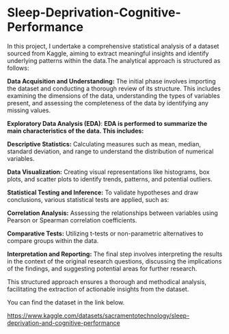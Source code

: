 # Sleep-Deprivation-Cognitive-Performance
In this project, I undertake a comprehensive statistical analysis of a dataset sourced from Kaggle, aiming to extract meaningful insights and identify underlying patterns within the data.The analytical approach is structured as follows:

**Data Acquisition and Understanding:** The initial phase involves importing the dataset and conducting a thorough review of its structure. This includes examining the dimensions of the data, understanding the types of variables present, and assessing the completeness of the data by identifying any missing values.


**Exploratory Data Analysis (EDA)**: **EDA is performed to summarize the main characteristics of the data. This includes:**

**Descriptive Statistics:** Calculating measures such as mean, median, standard deviation, and range to understand the distribution of numerical variables.

**Data Visualization:** Creating visual representations like histograms, box plots, and scatter plots to identify trends, patterns, and potential outliers.

**Statistical Testing and Inference:** To validate hypotheses and draw conclusions, various statistical tests are applied, such as:

**Correlation Analysis:** Assessing the relationships between variables using Pearson or Spearman correlation coefficients.

**Comparative Tests:** Utilizing t-tests or non-parametric alternatives to compare groups within the data.

**Interpretation and Reporting:** The final step involves interpreting the results in the context of the original research questions, discussing the implications of the findings, and suggesting potential areas for further research.

This structured approach ensures a thorough and methodical analysis, facilitating the extraction of actionable insights from the dataset.

You can find the dataset in the link below.

https://www.kaggle.com/datasets/sacramentotechnology/sleep-deprivation-and-cognitive-performance


